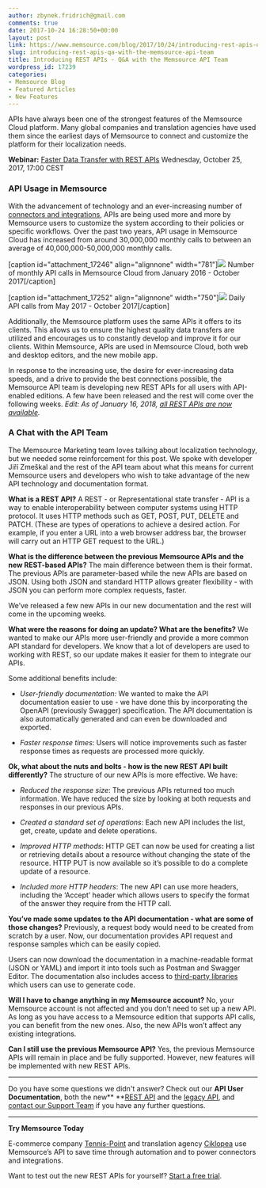 ```yaml
---
author: zbynek.fridrich@gmail.com
comments: true
date: 2017-10-24 16:28:50+00:00
layout: post
link: https://www.memsource.com/blog/2017/10/24/introducing-rest-apis-qa-with-the-memsource-api-team/
slug: introducing-rest-apis-qa-with-the-memsource-api-team
title: Introducing REST APIs - Q&A with the Memsource API Team
wordpress_id: 17239
categories:
- Memsource Blog
- Featured Articles
- New Features
---
```


APIs have always been one of the strongest features of the Memsource Cloud platform. Many global companies and translation agencies have used them since the earliest days of Memsource to connect and customize the platform for their localization needs. <!-- more -->


**Webinar:** [Faster Data Transfer with REST APIs](https://attendee.gotowebinar.com/register/4180124791812473090)
Wednesday, October 25, 2017, 17:00 CEST




### API Usage in Memsource


With the advancement of technology and an ever-increasing number of [connectors and integrations](https://www.memsource.com/integrations/), APIs are being used more and more by Memsource users to customize the system according to their policies or specific workflows. Over the past two years, API usage in Memsource Cloud has increased from around 30,000,000 monthly calls to between an average of 40,000,000-50,000,000 monthly calls.

[caption id="attachment_17246" align="alignnone" width="781"][![](https://www.memsource.com/wp-content/uploads/2017/10/Monthly-API-Calls-2-years1.png)](https://www.memsource.com/wp-content/uploads/2017/10/Monthly-API-Calls-2-years1.png) Number of monthly API calls in Memsource Cloud from January 2016 - October 2017[/caption]

[caption id="attachment_17252" align="alignnone" width="750"][![](https://www.memsource.com/wp-content/uploads/2017/10/Daily-API-Calls-6-months-1024x429.png)](https://www.memsource.com/wp-content/uploads/2017/10/Daily-API-Calls-6-months.png) Daily API calls from May 2017 - October 2017[/caption]

Additionally, the Memsource platform uses the same APIs it offers to its clients. This allows us to ensure the highest quality data transfers are utilized and encourages us to constantly develop and improve it for our clients. Within Memsource, APIs are used in Memsource Cloud, both web and desktop editors, and the new mobile app.

In response to the increasing use, the desire for ever-increasing data speeds, and a drive to provide the best connections possible, the Memsource API team is developing new REST APIs for all users with API-enabled editions. A few have been released and the rest will come over the following weeks.
_Edit: As of January 16, 2018, [all REST APIs are now available](https://www.memsource.com/blog/2018/01/16/update-all-memsource-rest-apis-now-available/)._


### A Chat with the API Team


The Memsource Marketing team loves talking about localization technology, but we needed some reinforcement for this post. We spoke with developer Jiří Zmeškal and the rest of the API team about what this means for current Memsource users and developers who wish to take advantage of the new API technology and documentation format.

**What is a REST API?**
A REST - or Representational state transfer - API is a way to enable interoperability between computer systems using HTTP protocol. It uses HTTP methods such as GET, POST, PUT, DELETE and PATCH. (These are types of operations to achieve a desired action. For example, if you enter a URL into a web browser address bar, the browser will carry out an HTTP GET request to the URL.)

**What is the difference between the previous Memsource APIs and the new REST-based APIs?**
The main difference between them is their format. The previous APIs are parameter-based while the new APIs are based on JSON. Using both JSON and standard HTTP allows greater flexibility - with JSON you can perform more complex requests, faster.

We’ve released a few new APIs in our new documentation and the rest will come in the upcoming weeks.

**What were the reasons for doing an update? What are the benefits?**
We wanted to make our APIs more user-friendly and provide a more common API standard for developers. We know that a lot of developers are used to working with REST, so our update makes it easier for them to integrate our APIs.

Some additional benefits include:



 	
  * _User-friendly documentation:_ We wanted to make the API documentation easier to use - we have done this by incorporating the OpenAPI (previously Swagger) specification. The API documentation is also automatically generated and can even be downloaded and exported.

 	
  * _Faster response times_: Users will notice improvements such as faster response times as requests are processed more quickly.


**Ok, what about the nuts and bolts - how is the new REST API built differently?**
The structure of our new APIs is more effective. We have:



 	
  * _Reduced the response size_: The previous APIs returned too much information. We have reduced the size by looking at both requests and responses in our previous APIs.

 	
  * _Created a standard set of operations_: Each new API includes the list, get, create, update and delete operations.

 	
  * _Improved HTTP methods_: HTTP GET can now be used for creating a list or retrieving details about a resource without changing the state of the resource. HTTP PUT is now available so it’s possible to do a complete update of a resource.

 	
  * _Included more HTTP headers_: The new API can use more headers, including the ‘Accept’ header which allows users to specify the format of the answer they require from the HTTP call.


**You’ve made some updates to the API documentation - what are some of those changes?**
Previously, a request body would need to be created from scratch by a user. Now, our documentation provides API request and response samples which can be easily copied.

Users can now download the documentation in a machine-readable format (JSON or YAML) and import it into tools such as Postman and Swagger Editor. The documentation also includes access to [third-party libraries](https://swagger.io/swagger-codegen/) which users can use to generate code.

**Will I have to change anything in my Memsource account?**
No, your Memsource account is not affected and you don’t need to set up a new API. As long as you have access to a Memsource edition that supports API calls, you can benefit from the new ones. Also, the new APIs won’t affect any existing integrations.

**Can I still use the previous Memsource API?**
Yes, the previous Memsource APIs will remain in place and be fully supported. However, new features will be implemented with new REST APIs.

---

Do you have some questions we didn't answer?
Check out our **API User Documentation**, both the new** **[REST API](https://cloud.memsource.com/web/docs/api) and the [legacy API](https://wiki.memsource.com/wiki/Memsource_API), and [contact our Support Team](mailto:support@memsource.com) if you have any further questions.

---

**Try Memsource Today**

E-commerce company [Tennis-Point](https://www.memsource.com/blog/2017/01/18/case-study-localizing-ecommerce-websites/) and translation agency [Ciklopea](https://www.memsource.com/blog/2017/07/25/ciklopea-localizes-wordpress-websites-up-to-30-faster/) use Memsource’s API to save time through automation and to power connectors and integrations.

Want to test out the new REST APIs for yourself? [Start a free trial](https://cloud.memsource.com/web/organization/signup?e=ULTIMATE).
